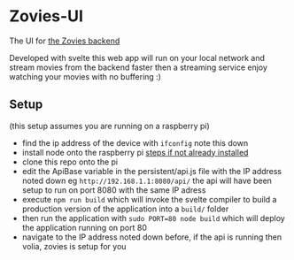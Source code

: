 # Zovies-UI
The UI for [the Zovies backend](https://github.com/Zed-Bailey/Zovies)

Developed with svelte this web app will run on your local network and stream movies from the backend faster then a streaming service
enjoy watching your movies with no buffering :)


## Setup

(this setup assumes you are running on a raspberry pi)
- find the ip address of the device with `ifconfig` note this down
- install node onto the raspberry pi [steps if not already installed](https://www.makersupplies.sg/blogs/tutorials/how-to-install-node-js-and-npm-on-the-raspberry-pi)
- clone this repo onto the pi
- edit the ApiBase variable in the persistent/api.js file with the IP address noted down eg `http://192.168.1.1:8080/api/` the api will have been setup to run on port 8080 with the same IP adress
- execute `npm run build` which will invoke the svelte compiler to build a production version of the application into a `build/` folder 
- then run the application with `sudo PORT=80 node build` which will deploy the application running on port 80
- navigate to the IP address noted down before, if the api is running then volia, zovies is setup for you
